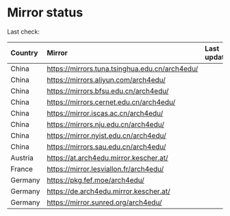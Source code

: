 <script src="./time.js"></script>
# Mirror status
Last check: <script type="text/javascript">localize(1711606957.498413);</script>

|Country|Mirror|Last update|
|:------|:-----|:----------|
|China|https://mirrors.tuna.tsinghua.edu.cn/arch4edu/|<script type="text/javascript">localize(1711564439);</script>|
|China|https://mirrors.aliyun.com/arch4edu/|<script type="text/javascript">localize(1711564439);</script>|
|China|https://mirrors.bfsu.edu.cn/arch4edu/|<script type="text/javascript">localize(1711564439);</script>|
|China|https://mirrors.cernet.edu.cn/arch4edu/|<script type="text/javascript">localize(1711564439);</script>|
|China|https://mirror.iscas.ac.cn/arch4edu/|<script type="text/javascript">localize(1711564439);</script>|
|China|https://mirrors.nju.edu.cn/arch4edu/|<script type="text/javascript">localize(1711564439);</script>|
|China|https://mirror.nyist.edu.cn/arch4edu/|<script type="text/javascript">localize(1711564439);</script>|
|China|https://mirrors.sau.edu.cn/arch4edu/|<script type="text/javascript">localize(1711564439);</script>|
|Austria|https://at.arch4edu.mirror.kescher.at/|<script type="text/javascript">localize(1711564439);</script>|
|France|https://mirror.lesviallon.fr/arch4edu/|<script type="text/javascript">localize(1711564439);</script>|
|Germany|https://pkg.fef.moe/arch4edu/|<script type="text/javascript">localize(1711564439);</script>|
|Germany|https://de.arch4edu.mirror.kescher.at/|<script type="text/javascript">localize(1711564439);</script>|
|Germany|https://mirror.sunred.org/arch4edu/|<script type="text/javascript">localize(1711564439);</script>|

<script src="./tablefilter/tablefilter.js"></script>
<script src="./table.js"></script>